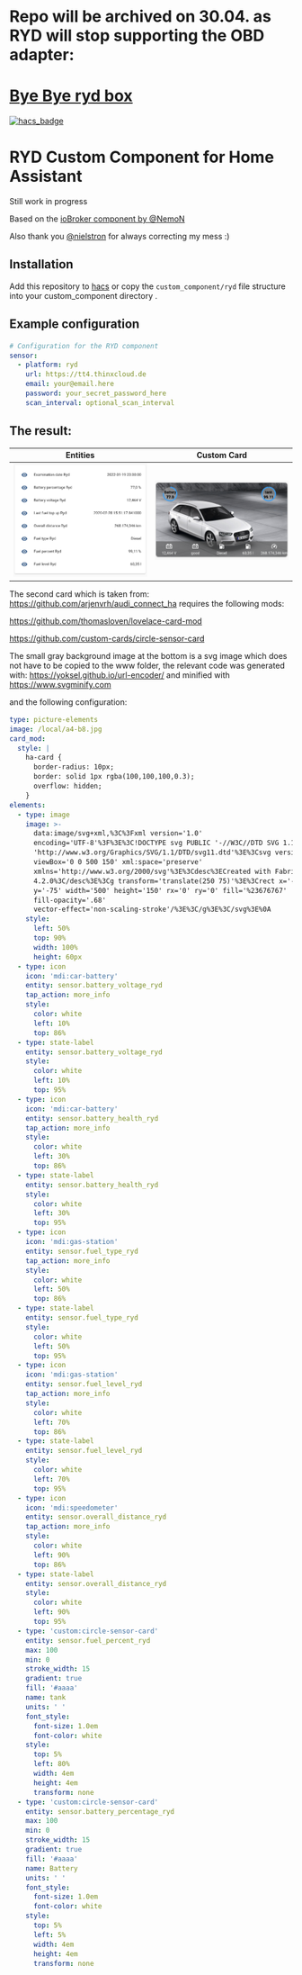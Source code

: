 # Repo will be archived on 30.04. as RYD will stop supporting the OBD adapter:
# [Bye Bye ryd box](https://www.ryd.one/de/ryd-box/)


[![hacs_badge](https://img.shields.io/badge/HACS-Custom-orange.svg)](https://github.com/custom-components/hacs)

# RYD Custom Component for Home Assistant

Still work in progress

Based on the [ioBroker component by @NemoN](https://github.com/NemoN/ioBroker.ryd)

Also thank you [@nielstron](https://github.com/nielstron) for always correcting my mess :)
  
## Installation

Add this repository to [hacs](https://hacs.xyz/) or copy the `custom_component/ryd` file structure into your custom_component directory .

## Example configuration

```yaml
# Configuration for the RYD component
sensor:
  - platform: ryd
    url: https://tt4.thinxcloud.de
    email: your@email.here
    password: your_secret_password_here
    scan_interval: optional_scan_interval
```

## The result:

Entities                   |  Custom Card
:-------------------------:|:-------------------------:
![Configured groups containing RYD informations](entities.png)   |  ![Custombayernluft card](CustomCard.png)



The second card which is taken from: https://github.com/arjenvrh/audi_connect_ha requires the following mods: 

https://github.com/thomasloven/lovelace-card-mod

https://github.com/custom-cards/circle-sensor-card

The small gray background image at the bottom is a svg image which does not have to be copied to the www folder, the relevant code was generated with: https://yoksel.github.io/url-encoder/ and minified with https://www.svgminify.com

and the following configuration:

```yaml
type: picture-elements
image: /local/a4-b8.jpg
card_mod:
  style: |
    ha-card {
      border-radius: 10px;
      border: solid 1px rgba(100,100,100,0.3);
      overflow: hidden;
    } 
elements:
  - type: image
    image: >-
      data:image/svg+xml,%3C%3Fxml version='1.0'
      encoding='UTF-8'%3F%3E%3C!DOCTYPE svg PUBLIC '-//W3C//DTD SVG 1.1//EN'
      'http://www.w3.org/Graphics/SVG/1.1/DTD/svg11.dtd'%3E%3Csvg version='1.1'
      viewBox='0 0 500 150' xml:space='preserve'
      xmlns='http://www.w3.org/2000/svg'%3E%3Cdesc%3ECreated with Fabric.js
      4.2.0%3C/desc%3E%3Cg transform='translate(250 75)'%3E%3Crect x='-250'
      y='-75' width='500' height='150' rx='0' ry='0' fill='%23676767'
      fill-opacity='.68'
      vector-effect='non-scaling-stroke'/%3E%3C/g%3E%3C/svg%3E%0A
    style:
      left: 50%
      top: 90%
      width: 100%
      height: 60px
  - type: icon
    icon: 'mdi:car-battery'
    entity: sensor.battery_voltage_ryd
    tap_action: more_info
    style:
      color: white
      left: 10%
      top: 86%
  - type: state-label
    entity: sensor.battery_voltage_ryd
    style:
      color: white
      left: 10%
      top: 95%
  - type: icon
    icon: 'mdi:car-battery'
    entity: sensor.battery_health_ryd
    tap_action: more_info
    style:
      color: white
      left: 30%
      top: 86%
  - type: state-label
    entity: sensor.battery_health_ryd
    style:
      color: white
      left: 30%
      top: 95%
  - type: icon
    icon: 'mdi:gas-station'
    entity: sensor.fuel_type_ryd
    tap_action: more_info
    style:
      color: white
      left: 50%
      top: 86%
  - type: state-label
    entity: sensor.fuel_type_ryd
    style:
      color: white
      left: 50%
      top: 95%
  - type: icon
    icon: 'mdi:gas-station'
    entity: sensor.fuel_level_ryd
    tap_action: more_info
    style:
      color: white
      left: 70%
      top: 86%
  - type: state-label
    entity: sensor.fuel_level_ryd
    style:
      color: white
      left: 70%
      top: 95%
  - type: icon
    icon: 'mdi:speedometer'
    entity: sensor.overall_distance_ryd
    tap_action: more_info
    style:
      color: white
      left: 90%
      top: 86%
  - type: state-label
    entity: sensor.overall_distance_ryd
    style:
      color: white
      left: 90%
      top: 95%
  - type: 'custom:circle-sensor-card'
    entity: sensor.fuel_percent_ryd
    max: 100
    min: 0
    stroke_width: 15
    gradient: true
    fill: '#aaaa'
    name: tank
    units: ' '
    font_style:
      font-size: 1.0em
      font-color: white
    style:
      top: 5%
      left: 80%
      width: 4em
      height: 4em
      transform: none
  - type: 'custom:circle-sensor-card'
    entity: sensor.battery_percentage_ryd
    max: 100
    min: 0
    stroke_width: 15
    gradient: true
    fill: '#aaaa'
    name: Battery
    units: ' '
    font_style:
      font-size: 1.0em
      font-color: white
    style:
      top: 5%
      left: 5%
      width: 4em
      height: 4em
      transform: none
```
